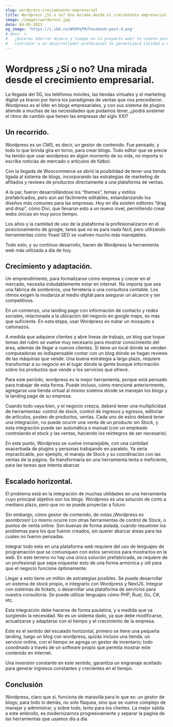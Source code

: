 ```yaml
---
slug: wordpress-creciemiento-empresarial
title: Wordpress ¿Sí o no? Una mirada desde el crecimiento empresarial.
image: /images/wordpress.jpg
date: 04-05-2023
og_image: 'https://i.ibb.co/WV8PqfM/Facebook-post-4.png'
# desc: >-
#   ¿Quieres ahorrar dinero y tiempo en tu proyecto web? te cuento porqué
#   contratar a un desarrollador profesional te garantizará calidad y eficiencia.
---
```



# Wordpress ¿Sí o no? Una mirada desde el crecimiento empresarial.

La llegada del 5G, los teléfonos móviles, las tiendas virtuales y el marketing
digital ya tiraron por tierra los paradigmas de ventas que nos precedieron.
Wordpress es el líder en blogs empresariales, y con sus sistema de plugins
atiende a muchas de las necesidades que podamos tener, ¿podrá sostener el ritmo
de cambio que tienen las empresas del siglo XXI? 

## Un recorrido.

Wordpress es un CMS, es decir, un gestor de contenido. Fue pensado, y todo lo
que brinda gira en torno, para crear blogs. Todo editor que se precie ha tenido
que usar wordpress en algún momento de su vida, no importa si escribe noticias
de mercado o artículos de fútbol.

Con la llegada de Woocommerce se abrió la posibilidad de tener una tienda ligada
al sistema de blogs, incorporando las estrategias de marketing de afiliados y
reviews de productos directamente a una plataforma de ventas.

A la par, fueron desarrollándose los “themes”, temas y estilos prefabricados,
pero aún así fácilmente editables, estandarizando los diseños más comunes para
las empresas. Hoy en día existen editores “drag and drop”, cómo Divi, que
llevaron esto a un nuevo nivel, permitiendo crear webs únicas en muy poco
tiempo.

Los años y la cantidad de uso de la plataforma la profesionalizaron en el
posicionamiento de google, tarea que no es para nada fácil, pero utilizando
herramientas cómo Yoast SEO se vuelven mucho más manejables.

Todo esto, y su continuo desarrollo, hacen de Wordpress la herramienta web más
utilizada a día de hoy.

## Crecimiento y adaptación.

Un emprendimiento, para formalizarse cómo empresa y crecer en el mercado,
necesita indudablemente estar en internet. No importa que sea una fábrica de
sombreros, una ferretería o una consultora contable. Los ritmos exigen la
mudanza al medio digital para asegurar un alcance y ser competitivos.

En un comienzo, una landing page con información de contacto y redes sociales,
relacionada a la ubicación del negocio en google maps, es más que suficiente. En
esta etapa, usar Wordpress es matar un mosquito a cañonazos.

A medida que adquiere clientes y abre líneas de trabajo, un blog que toque temas
del rubro se vuelve muy necesario para mostrar conocimiento del área, además de
llegar a nuevos clientes. Si tiene un local dónde se venden computadoras es
indispensable contar con un blog dónde se hagan reviews de las máquinas que
vende. Una buena estrategia a largo plazo, requiere transformar a su negocio en
el lugar dónde la gente busque información sobre los productos que vende o los
servicios que ofrece.

Para este periódo, wordpress es la mejor herramienta, porque está pensado para
trabajar de esta forma. Puede incluso, cómo mencioné anteriormente, agregarse
una tienda virtual al mismo sistema dónde se manejan los blogs y la landing page
de su empresa.

Cuando todo vaya bien, y el negocio crezca, deberá tener una multiplicidad de
herramientas: control de stock, control de ingresos y egresos, editorial de
artículos, posteo de productos, ventas. Cada uno de estos deberá tener una
integración, no puede ocurrir una venta de un producto sin Stock, y esta
integración puede ser automática o manual (con un empleado controlando el stock
y las ventas, haciendo los reintegros de ser necesario).

En este punto, Wordpress se vuelve inmanejable, con una cantidad exacerbada de
plugins y personas trabajando en paralelo. Ya sería impracticable, por ejemplo,
el manejo de Stock y su coordinación con las ventas de la página. Se
transformaría en una herramienta lenta e ineficiente, para las tareas que
intenta abarcar. 

## Escalado horizontal. 

El problema está en la integración de muchas utilidades en una herramienta cuyo
principal objetivo son los blogs. Wordpress es una solución de corto a mediano
plazo, pero que no se puede proyectar a futuro

Sin embargo, cómo gestor de contenido, de notas ¡Wordpress es asombroso! Lo
mismo ocurre con otras herramientas de control de Stock, o puntos de venta
online. Son buenas de forma aislada, cuando resuelven los problemas para los que
fueron creados, sin querer abarcar áreas para las cuales no fueron pensadas.

Integrar todo esto en una plataforma web requiere del uso de lenguajes de
programación que se comuniquen con estos servicios para mostrarlos en la web. En
este terreno no hay una única solución prefabricada, se requiere de un
profesional que sepa orquestar esto de una forma armónica y útil para que el
negocio funcione óptimamente.

Llegar a esto tiene un millón de estrategias posibles. Se puede desarrollar un
sistema de stock propio, e integrarlo con Wordpress y NextJS. Integrar con
sistemas de tickets, o desarrollar una plataforma de servicios para nuestra
consultoría. Se puede utilizar lenguajes cómo PHP, Rust, Go, C#, etc. 

Esta integración debe hacerse de forma paulatina, y a medida que va surgiendo la
necesidad. No es un sistema dado, ya que debe modificarse, actualizarse y
adaptarse con el tiempo y el crecimiento de la empresa. 

Este es el sentido del escalado horizontal, primero se tiene una pequeña
landing, luego un blog con wordpress, quizás incluso una tienda, un servicio
online, con el tiempo se agrega un gestor de inventario; todo coordinado a
través de un software propio que permita mostrar este contenido en internet.

Una inversión constante en este sentido, garantiza un engranaje aceitado para
generar ingresos constantes y crecientes en el tiempo. 

## Conclusión 

Wordpress, claro que sí, funciona de maravilla para lo que es: un gestor de
blogs; para todo lo demás, no sólo flaquea, sino que se vuelve complejo de
manejar y administrar, y sobre todo, lento para los clientes. La mejor salida a
este embrollo, es modernizarnos progresivamente y separar la página de las
herramientas que usamos día a día.

